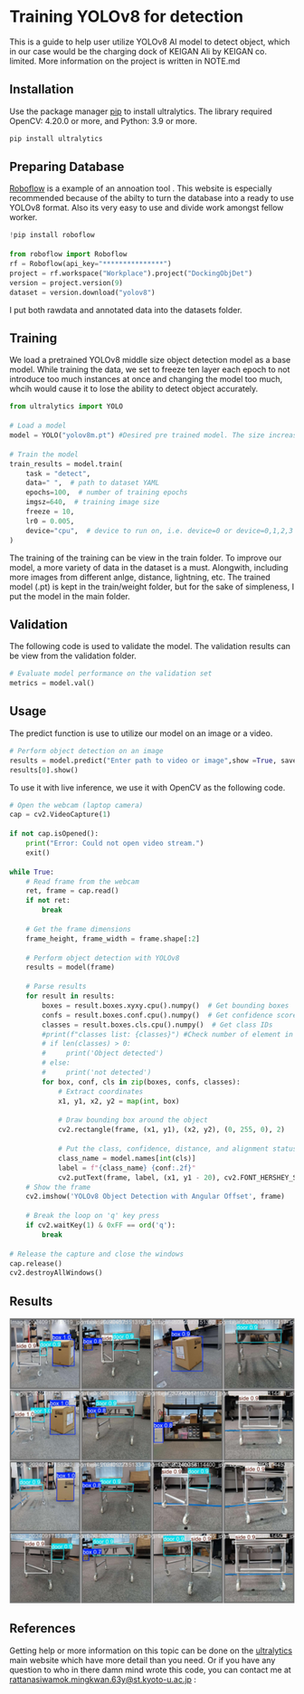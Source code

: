 # Training YOLOv8 for detection

This is a guide to help user utilize YOLOv8 AI model to detect object, which in our case would be the charging dock of KEIGAN Ali by KEIGAN co. limited. More information on the project is written in NOTE.md

## Installation

Use the package manager [pip](https://pip.pypa.io/en/stable/) to install ultralytics. The library required OpenCV: 4.20.0 or more, and Python: 3.9 or more.

```bash
pip install ultralytics
```
## Preparing Database

[Roboflow](https://app.roboflow.com) is a example of an annoation tool . This website is especially 
recommended because of the abilty to turn the database into a ready to use YOLOv8 format. Also its very easy to use and divide work amongst fellow worker.

```python
!pip install roboflow

from roboflow import Roboflow
rf = Roboflow(api_key="***************")
project = rf.workspace("Workplace").project("DockingObjDet")
version = project.version(9)
dataset = version.download("yolov8")
```

I put both rawdata and annotated data into the datasets folder.
## Training

We load a pretrained YOLOv8 middle size object detection model as a base model. While training the data, we set to freeze ten layer each epoch to not introduce too much instances at once and changing the model too much, whcih would cause it to lose the ability to detect object accurately. 

```python
from ultralytics import YOLO

# Load a model
model = YOLO("yolov8m.pt") #Desired pre trained model. The size increases from n < s < m < l

# Train the model   
train_results = model.train(
    task = "detect",
    data=" ",  # path to dataset YAML
    epochs=100,  # number of training epochs
    imgsz=640,  # training image size
    freeze = 10,
    lr0 = 0.005,
    device="cpu",  # device to run on, i.e. device=0 or device=0,1,2,3 or device=cpu
)
```
The training of the training can be view in the train folder. To improve our model, a more variety of data in the dataset is a must. Alongwith, including more images from different anlge, distance, lightning, etc. The trained model (.pt) is kept in the train/weight folder, but for the sake of simpleness, I put the model in the main folder.

## Validation
The following code is used to validate the model. The validation results can be view from the validation folder.
```python
# Evaluate model performance on the validation set
metrics = model.val()
```

## Usage

The predict function is use to utilize our model on an image or a video.
```python
# Perform object detection on an image
results = model.predict("Enter path to video or image",show =True, save=True)
results[0].show()
```
To use it with live inference, we use it with OpenCV as the following code.

```python
# Open the webcam (laptop camera)
cap = cv2.VideoCapture(1)

if not cap.isOpened():
    print("Error: Could not open video stream.")
    exit()

while True:
    # Read frame from the webcam
    ret, frame = cap.read()
    if not ret:
        break
    
    # Get the frame dimensions
    frame_height, frame_width = frame.shape[:2]
    
    # Perform object detection with YOLOv8
    results = model(frame)
    
    # Parse results
    for result in results:
        boxes = result.boxes.xyxy.cpu().numpy()  # Get bounding boxes
        confs = result.boxes.conf.cpu().numpy()  # Get confidence scores
        classes = result.boxes.cls.cpu().numpy()  # Get class IDs
        #print(f"classes list: {classes}") #Check number of element in detected classes
        # if len(classes) > 0:
        #     print('Object detected')
        # else:
        #     print('not detected')
        for box, conf, cls in zip(boxes, confs, classes):
            # Extract coordinates
            x1, y1, x2, y2 = map(int, box)
            
            # Draw bounding box around the object
            cv2.rectangle(frame, (x1, y1), (x2, y2), (0, 255, 0), 2)

            # Put the class, confidence, distance, and alignment status text on the frame
            class_name = model.names[int(cls)]
            label = f"{class_name} {conf:.2f}"
            cv2.putText(frame, label, (x1, y1 - 20), cv2.FONT_HERSHEY_SIMPLEX, 0.5, (255, 0, 0), 2)
    # Show the frame
    cv2.imshow('YOLOv8 Object Detection with Angular Offset', frame)
    
    # Break the loop on 'q' key press
    if cv2.waitKey(1) & 0xFF == ord('q'):
        break

# Release the capture and close the windows
cap.release()
cv2.destroyAllWindows()
```

## Results

![Image not loaded](resources/validation_results.jpg)

## References
Getting help or more information on this topic can be done on the [ultralytics](https://docs.ultralytics.com/) main website which have more detail than you need. Or if you have any question to who in there damn mind wrote this code, you can contact me at rattanasiwamok.mingkwan.63y@st.kyoto-u.ac.jp :
